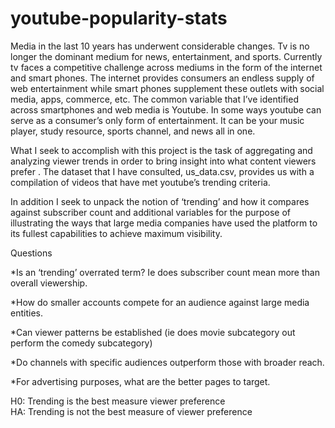 # youtube-popularity-stats

Media in the last 10 years has underwent considerable changes. Tv is no longer the dominant medium for news, entertainment, and sports. Currently tv faces a competitive challenge across mediums in the form of the internet and smart phones. The internet provides consumers an endless supply  of web entertainment while smart phones supplement these outlets with social media, apps, commerce, etc. The common variable that I’ve identified across smartphones and web media is Youtube. In some ways youtube can serve as a consumer’s only form of entertainment. It can be your music player, study resource, sports channel, and news all in one. 

 What I seek to accomplish with this project is the task of aggregating and analyzing viewer trends in order to bring insight into what content viewers prefer . The dataset that I have consulted, us_data.csv, provides us with a compilation of videos that have met youtube’s trending criteria.
 
  In addition I seek to unpack the notion of ‘trending’ and how it compares against subscriber count and additional variables for the purpose of illustrating the ways that large media companies have used the platform to its fullest capabilities to achieve maximum visibility. 
  
  Questions
  
  
  
*Is an ‘trending’ overrated term? Ie does subscriber count mean more than overall viewership.


*How do smaller accounts compete for an audience against large media entities.


*Can viewer patterns be established (ie does movie subcategory out perform the comedy subcategory)


*Do channels with specific audiences outperform those with broader reach.


*For advertising purposes, what are the better pages to target. 




H0: Trending is the best measure viewer preference  
HA: Trending is not the best measure of viewer preference

 


  
  
